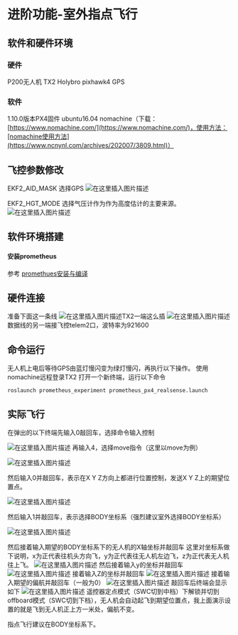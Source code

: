 ﻿# 进阶功能-室外指点飞行


## 软件和硬件环境
### 硬件
P200无人机
TX2
Holybro pixhawk4
GPS
### 软件
1.10.0版本PX4固件
ubuntu16.04
nomachine（下载：[https://www.nomachine.com/](https://www.nomachine.com/)，使用方法：[nomachine使用方法](https://www.ncnynl.com/archives/202007/3809.html)）
## 飞控参数修改
EKF2_AID_MASK 	选择GPS
![在这里插入图片描述](https://img-blog.csdnimg.cn/20210118095225519.png)

EKF2_HGT_MODE 	选择气压计作为作为高度估计的主要来源。
![在这里插入图片描述](https://img-blog.csdnimg.cn/20210118095243549.png)


## 软件环境搭建
####   安装prometheus
  参考  [promethues安装与编译](https://github.com/amov-lab/Prometheus/wiki/%E5%AE%89%E8%A3%85%E5%8F%8A%E7%BC%96%E8%AF%91)

## 硬件连接
准备下面这一条线
![在这里插入图片描述](https://img-blog.csdnimg.cn/2020112711014747.png)TX2一端这么插
![在这里插入图片描述](https://img-blog.csdnimg.cn/20201127110050829.png)
数据线的另一端接飞控telem2口，波特率为921600

## 命令运行
无人机上电后等待GPS由蓝灯慢闪变为绿灯慢闪，再执行以下操作。
使用nomachine远程登录TX2
打开一个新终端，运行以下命令
```
roslaunch prometheus_experiment prometheus_px4_realsense.launch
```
## 实际飞行
在弹出的以下终端先输入0敲回车，选择命令输入控制

![在这里插入图片描述](https://img-blog.csdnimg.cn/2021011809100474.png)
再输入4，选择move指令（这里以move为例）


![在这里插入图片描述](https://img-blog.csdnimg.cn/20210118092754801.png)

然后输入0并敲回车，表示在X Y Z方向上都进行位置控制，发送X Y Z上的期望位置点。

![在这里插入图片描述](https://img-blog.csdnimg.cn/20210118092842629.png)

然后输入1并敲回车，表示选择BODY坐标系（强烈建议室外选择BODY坐标系）

![在这里插入图片描述](https://img-blog.csdnimg.cn/20210118092943313.png)

然后接着输入期望的BODY坐标系下的无人机的X轴坐标并敲回车
这里对坐标系做下说明，x为正代表往机头方向飞，y为正代表往无人机左边飞，z为正代表无人机往上飞。
![在这里插入图片描述](https://img-blog.csdnimg.cn/20210118090756850.png)
然后接着输入y的坐标并敲回车
![在这里插入图片描述](https://img-blog.csdnimg.cn/20210118093210828.png)
接着输入Z的坐标并敲回车
![在这里插入图片描述](https://img-blog.csdnimg.cn/20210118093318669.png)
接着输入期望的偏航并敲回车（一般为0）
![在这里插入图片描述](https://img-blog.csdnimg.cn/20210118093434421.png)
敲回车后终端会显示如下
![在这里插入图片描述](https://img-blog.csdnimg.cn/20210118093602113.png)
遥控器定点模式（SWC切到中档）下解锁并切到offboard模式（SWC切到下档），无人机会自动起飞到期望位置点，我上面演示设置的就是飞到无人机正上方一米处，偏航不变。


指点飞行建议在BODY坐标系下。
